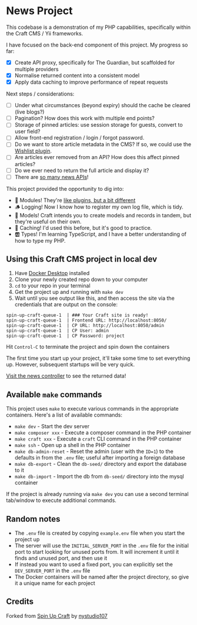 # News Project

This codebase is a demonstration of my PHP capabilities, specifically within the Craft CMS / Yii frameworks.

I have focused on the back-end component of this project. My progress so far:

-   [x] Create API proxy, specifically for The Guardian, but scaffolded for multiple providers
-   [x] Normalise returned content into a consistent model
-   [x] Apply data caching to improve performance of repeat requests

Next steps / considerations:

-   [ ] Under what circumstances (beyond expiry) should the cache be cleared (live blogs?)
-   [ ] Pagination? How does this work with multiple end points?
-   [ ] Storage of pinned articles: use session storage for guests, convert to user field?
-   [ ] Allow front-end registration / login / forgot password.
-   [ ] Do we want to store article metadata in the CMS? If so, we could use the [Wishlist plugin](https://verbb.io/craft-plugins/wishlist/features).
-   [ ] Are articles ever removed from an API? How does this affect pinned articles?
-   [ ] Do we ever need to return the full article and display it?
-   [ ] There are [so many news APIs](https://en.wikipedia.org/wiki/List_of_news_media_APIs)!

This project provided the opportunity to dig into:

-   🔌 Modules! They're [like plugins, but a bit different](https://verbb.io/blog/everything-you-need-to-know-about-modules)
-   🪵 Logging! Now I know how to register my own log file, which is tidy.
-   🌆 Models! Craft intends you to create models and records in tandem, but they're useful on their own.
-   🧳 Caching! I'd used this before, but it's good to practice.
-   🆎 Types! I'm learning TypeScript, and I have a better understanding of how to type my PHP.

## Using this Craft CMS project in local dev

1. Have [Docker Desktop](https://www.docker.com/products/docker-desktop/) installed
2. Clone your newly created repo down to your computer
3. `cd` to your repo in your terminal
4. Get the project up and running with `make dev`
5. Wait until you see output like this, and then access the site via the credentials that are output on the console:

```
spin-up-craft-queue-1  | ### Your Craft site is ready!
spin-up-craft-queue-1  | Frontend URL: http://localhost:8050/
spin-up-craft-queue-1  | CP URL: http://localhost:8050/admin
spin-up-craft-queue-1  | CP User: admin
spin-up-craft-queue-1  | CP Password: project
```

Hit `Control-C` to terminate the project and spin down the containers

The first time you start up your project, it'll take some time to set everything up. However, subsequent startups will be very quick.

[Visit the news controller](http://localhost:8050/actions/site-module/news?q=matildas) to see the returned data!

## Available `make` commands

This project uses `make` to execute various commands in the appropriate containers. Here's a list of available commands:

-   `make dev` - Start the dev server
-   `make composer xxx` - Execute a composer command in the PHP container
-   `make craft xxx` - Execute a `craft` CLI command in the PHP container
-   `make ssh` - Open up a shell in the PHP container
-   `make db-admin-reset` - Reset the admin (user with the `ID=1`) to the defaults in from the `.env` file; useful after importing a foreign database
-   `make db-export` - Clean the `db-seed/` directory and export the database to it
-   `make db-import` - Import the db from `db-seed/` directory into the mysql container

If the project is already running via `make dev` you can use a second terminal tab/window to execute additional commands.

## Random notes

-   The `.env` file is created by copying `example.env` file when you start the project up
-   The server will use the `INITIAL_SERVER_PORT` in the `.env` file for the initial port to start looking for unused ports from. It will increment it until it finds and unused port, and then use it
-   If instead you want to used a fixed port, you can explicitly set the `DEV_SERVER_PORT` in the `.env` file
-   The Docker containers will be named after the project directory, so give it a unique name for each project

## Credits

Forked from [Spin Up Craft](https://github.com/nystudio107/spin-up-craft) by [nystudio107](https://nystudio107.com/)
